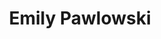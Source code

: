 ---
layout: person
permalink: /emily-pawlowski
title: Emily Pawlowski 
position: Lab Undergraduate Manager
image: EP.jpg
email: pawlow41@msu.edu
phone: (517) 353-6767 
cv: EP_resume_new (1).docx
---